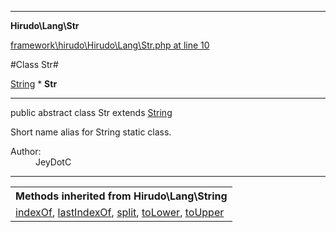 

- - -

**Hirudo\Lang\Str**


<a href="https://github.com/JeyDotC/Hirudo/blob/master/framework/hirudo/Hirudo/Lang/Str.php#L10" >framework\hirudo\Hirudo\Lang\Str.php at line 10</a>

#Class Str#

<a href="https://github.com/JeyDotC/Hirudo-docs/blob/master/hirudo/lang/string.md">String</a>
    * **Str**




- - -

<p class="signature"><span class='k'>public abstract  class</span> <span class='nx'>Str</span>
extends <a href="https://github.com/JeyDotC/Hirudo-docs/blob/master/hirudo/lang/string.md">String</a>

</p>

<div class="comment" id="overview_description"><p>Short name alias for String static class.</p></div>

<dl>
<dt>Author:</dt>
<dd>JeyDotC</dd>
</dl>


- - -

<table class="inherit">
<tr><th colspan="2">Methods inherited from Hirudo\Lang\String</th></tr>
<tr><td><a href="https://github.com/JeyDotC/Hirudo-docs/blob/master/hirudo/lang/string.md">indexOf</a>, <a href="https://github.com/JeyDotC/Hirudo-docs/blob/master/hirudo/lang/string.md">lastIndexOf</a>, <a href="https://github.com/JeyDotC/Hirudo-docs/blob/master/hirudo/lang/string.md">split</a>, <a href="https://github.com/JeyDotC/Hirudo-docs/blob/master/hirudo/lang/string.md">toLower</a>, <a href="https://github.com/JeyDotC/Hirudo-docs/blob/master/hirudo/lang/string.md">toUpper</a></td></tr></table>

